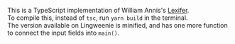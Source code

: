 This is a TypeScript implementation of William Annis's [Lexifer](https://github.com/wmannis/lexifer).  
To compile this, instead of `tsc`, run `yarn build` in the terminal.  
The version available on Lingweenie is minified, and has one more function to connect the input fields into `main()`.